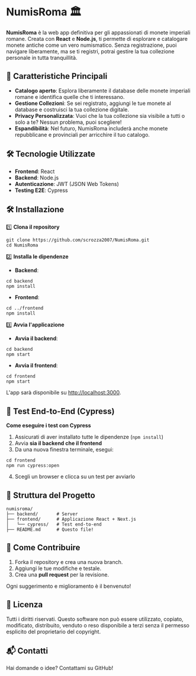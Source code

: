 # NumisRoma 🏛️

**NumisRoma** è la web app definitiva per gli appassionati di monete imperiali romane. Creata con **React** e **Node.js**, ti permette di esplorare e catalogare monete antiche come un vero numismatico. Senza registrazione, puoi navigare liberamente, ma se ti registri, potrai gestire la tua collezione personale in tutta tranquillità.

## 🚀 Caratteristiche Principali

- **Catalogo aperto**: Esplora liberamente il database delle monete imperiali romane e identifica quelle che ti interessano.
- **Gestione Collezioni**: Se sei registrato, aggiungi le tue monete al database e costruisci la tua collezione digitale.
- **Privacy Personalizzata**: Vuoi che la tua collezione sia visibile a tutti o solo a te? Nessun problema, puoi scegliere!
- **Espandibilità**: Nel futuro, NumisRoma includerà anche monete repubblicane e provinciali per arricchire il tuo catalogo.

## 🛠️ Tecnologie Utilizzate

- **Frontend**: React
- **Backend**: Node.js
- **Autenticazione**: JWT (JSON Web Tokens)
- **Testing E2E**: Cypress

## 🛠️ Installazione

1️⃣ **Clona il repository**  
```
git clone https://github.com/scrozza2007/NumisRoma.git
cd NumisRoma
```

2️⃣ **Installa le dipendenze**  
   - **Backend**:  
   ```
   cd backend
   npm install
   ```
   - **Frontend**:  
   ```
   cd ../frontend
   npm install
   ```

3️⃣ **Avvia l'applicazione**  
   - **Avvia il backend**:  
   ```
   cd backend
   npm start
   ```
   - **Avvia il frontend**:  
   ```
   cd frontend
   npm start
   ```

L'app sarà disponibile su [http://localhost:3000](http://localhost:3000).

## 🧪 Test End-to-End (Cypress)

**Come eseguire i test con Cypress**

   1. Assicurati di aver installato tutte le dipendenze (`npm install`)
   2. Avvia **sia il backend che il frontend**
   3. Da una nuova finestra terminale, esegui:

   ```
   cd frontend
   npm run cypress:open
   ```

   4. Scegli un browser e clicca su un test per avviarlo

## 📂 Struttura del Progetto

```
numisroma/
├── backend/       # Server
├── frontend/      # Applicazione React + Next.js
│   └── cypress/   # Test end-to-end
├── README.md      # Questo file!
```

## 🤝 Come Contribuire

1. Forka il repository e crea una nuova branch.
2. Aggiungi le tue modifiche e testale.
3. Crea una **pull request** per la revisione.

Ogni suggerimento e miglioramento è il benvenuto!

## 📜 Licenza

Tutti i diritti riservati. Questo software non può essere utilizzato, copiato, modificato, distribuito, venduto o reso disponibile a terzi senza il permesso esplicito del proprietario del copyright.

## 📬 Contatti

Hai domande o idee? Contattami su GitHub!
